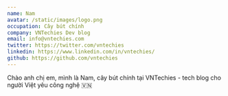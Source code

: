 ```yaml
---
name: Nam
avatar: /static/images/logo.png
occupation: Cây bút chính
company: VNTechies Dev blog
email: info@vntechies.com
twitter: https://twitter.com/vntechies
linkedin: https://www.linkedin.com/in/vntechies/
github: https://github.com/vntechies
---
```


Chào anh chị em, mình là Nam, cây bút chính tại VNTechies - tech blog cho người Việt yêu công nghệ 🇻🇳
